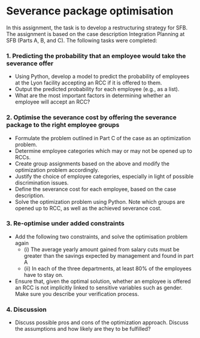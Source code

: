 # Severance package optimisation

In this assignment, the task is to develop a restructuring strategy for SFB. The assignment is based on the case description Integration Planning at SFB (Parts A, B, and C). The following tasks were completed:

### 1. Predicting the probability that an employee would take the severance offer

- Using Python, develop a model to predict the probability of employees at the Lyon facility accepting an RCC if it is offered to them.
- Output the predicted probability for each employee (e.g., as a list).
- What are the most important factors in determining whether an employee will accept an RCC?

### 2. Optimise the severance cost by offering the severance package to the right employee groups

- Formulate the problem outlined in Part C of the case as an optimization problem.
- Determine employee categories which may or may not be opened up to RCCs.
- Create group assignments based on the above and modify the optimization problem accordingly.
- Justify the choice of employee categories, especially in light of possible discrimination issues.
- Define the severance cost for each employee, based on the case description.
- Solve the optimization problem using Python. Note which groups are opened up to RCC, as well as the achieved severance cost.

### 3. Re-optimise under added constraints

- Add the following two constraints, and solve the optimisation problem again
  - (i) The average yearly amount gained from salary cuts must be greater than the savings expected by management and found in part A
  - (ii) In each of the three departments, at least 80% of the employees have to stay on.
- Ensure that, given the optimal solution, whether an employee is offered an RCC is not implicitly linked to sensitive variables such as gender. Make sure you describe your verification process.

### 4. Discussion

- Discuss possible pros and cons of the optimization approach. Discuss the assumptions and how likely are they to be fulfilled?
